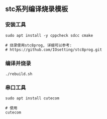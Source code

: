 ## stc系列编译烧录模板

### 安装工具
```
sudo apt install -y cppcheck sdcc cmake

# 烧录使用stc8prog, 详细可以参考:
# https://github.com/IOsetting/stc8prog.git
```

### 编译并烧录

```
./rebuild.sh
```

### 串口工具 

```
sudo apt install cutecom 

# 使用
cutecom
```